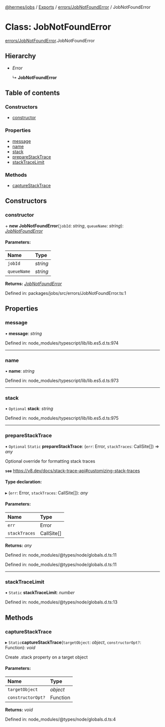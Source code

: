 [@hermes/jobs](../README.md) / [Exports](../modules.md) / [errors/JobNotFoundError](../modules/errors_jobnotfounderror.md) / JobNotFoundError

# Class: JobNotFoundError

[errors/JobNotFoundError](../modules/errors_jobnotfounderror.md).JobNotFoundError

## Hierarchy

* *Error*

  ↳ **JobNotFoundError**

## Table of contents

### Constructors

- [constructor](errors_jobnotfounderror.jobnotfounderror.md#constructor)

### Properties

- [message](errors_jobnotfounderror.jobnotfounderror.md#message)
- [name](errors_jobnotfounderror.jobnotfounderror.md#name)
- [stack](errors_jobnotfounderror.jobnotfounderror.md#stack)
- [prepareStackTrace](errors_jobnotfounderror.jobnotfounderror.md#preparestacktrace)
- [stackTraceLimit](errors_jobnotfounderror.jobnotfounderror.md#stacktracelimit)

### Methods

- [captureStackTrace](errors_jobnotfounderror.jobnotfounderror.md#capturestacktrace)

## Constructors

### constructor

\+ **new JobNotFoundError**(`jobId`: *string*, `queueName`: *string*): [*JobNotFoundError*](errors_jobnotfounderror.jobnotfounderror.md)

#### Parameters:

Name | Type |
:------ | :------ |
`jobId` | *string* |
`queueName` | *string* |

**Returns:** [*JobNotFoundError*](errors_jobnotfounderror.jobnotfounderror.md)

Defined in: packages/jobs/src/errors/JobNotFoundError.ts:1

## Properties

### message

• **message**: *string*

Defined in: node_modules/typescript/lib/lib.es5.d.ts:974

___

### name

• **name**: *string*

Defined in: node_modules/typescript/lib/lib.es5.d.ts:973

___

### stack

• `Optional` **stack**: *string*

Defined in: node_modules/typescript/lib/lib.es5.d.ts:975

___

### prepareStackTrace

▪ `Optional` `Static` **prepareStackTrace**: (`err`: Error, `stackTraces`: CallSite[]) => *any*

Optional override for formatting stack traces

**`see`** https://v8.dev/docs/stack-trace-api#customizing-stack-traces

#### Type declaration:

▸ (`err`: Error, `stackTraces`: CallSite[]): *any*

#### Parameters:

Name | Type |
:------ | :------ |
`err` | Error |
`stackTraces` | CallSite[] |

**Returns:** *any*

Defined in: node_modules/@types/node/globals.d.ts:11

Defined in: node_modules/@types/node/globals.d.ts:11

___

### stackTraceLimit

▪ `Static` **stackTraceLimit**: *number*

Defined in: node_modules/@types/node/globals.d.ts:13

## Methods

### captureStackTrace

▸ `Static`**captureStackTrace**(`targetObject`: *object*, `constructorOpt?`: Function): *void*

Create .stack property on a target object

#### Parameters:

Name | Type |
:------ | :------ |
`targetObject` | *object* |
`constructorOpt?` | Function |

**Returns:** *void*

Defined in: node_modules/@types/node/globals.d.ts:4
